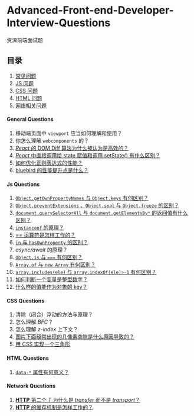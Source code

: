 # Advanced-Front-end-Developer-Interview-Questions

资深前端面试题

## 目录

 1. [常见问题](#general-questions) 
 1. [JS 问题](#js-questions) 
 1. [CSS 问题](#css-questions)
 1. [HTML 问题](#html-questions)
 1. [网络相关问题](#network-questions)

#### General Questions
 
 1. 移动端页面中 `viewport` 应当如何理解和使用？
 1. 你怎么理解 `webcomponents` 的？
 1. [_React_ 的 DOM Diff 算法为什么被认为是高效的？](http://www.jianshu.com/p/a2cc22779ec8)
 1. [_React_ 中直接调用给 state 赋值和调用 setState() 有什么区别？](https://medium.com/react-ecosystem/how-to-handle-state-in-react-6f2d3cd73a0c)
 1. [如何优化正则表达式的性能？](https://site-reliability.org/regular-expression-regex-performance-the-fundamental-guide-3d39e6af33af)
 1. [bluebird 的性能提升点是什么？](http://programmers.stackexchange.com/questions/278778/why-are-native-es6-promises-slower-and-more-memory-intensive-than-bluebird?answertab=votes#answer-279003)

#### Js Questions

 1. [`Object.getOwnPropertyNames` 与 `Object.keys` 有何区别？](http://jsbin.com/mibayi/5/edit?js,output)
 1. [`Object.preventExtensions` 、`Object.seal` 与 `Object.freeze` 的区别？](https://jsbin.com/kamowo/6/edit?js,output)
 1. [`document.querySelectorAll` 与 `document.getElementsBy*` 的返回值有什么区别？](https://jsbin.com/vetiley/edit?js,output)
 1. [`instanceof` 的原理？](http://jsbin.com/puxiyib/edit?html,js,console)
 1. [_==_ 运算符是怎样工作的？](http://yanni4night.com/2014/08/29/principle-==/)
 1. [`in` 与 `hasOwnProperty` 的区别？](http://jsbin.com/mumoho/edit?js,console)
 1. _async/await_ 的原理？
 1. [`Object.is` 与 `===` 有何区别？](https://jsbin.com/fesesi/1/edit?js,output)
 1. [`Array.of` 与 `new Array` 有何区别？](https://jsbin.com/qababa/8/edit?js,output)
 1. [`array.includes(ele)` 与 `array.indexOf(ele)>-1` 有何区别？](https://jsbin.com/duviqup/6/edit?js,output)
 1. [如何判断一个变量是整型数字？](https://tc39.github.io/ecma262/#sec-isinteger)
 1. [什么样的值能作为对象的 key？](https://tc39.github.io/ecma262/#sec-ispropertykey) 

#### CSS Questions

 1. 清除（闭合）浮动的方法与原理？
 1. 怎么理解 _BFC_？
 1. 怎么理解 _z-index_ 上下文？
 1. [图片下面经常出现的几像素空隙是什么原因导致的？](http://jsbin.com/vociri/1/edit?html,css,js,output)
 1. [用 CSS 实现一个三角形](http://jsbin.com/qewiyaz/1/edit?html,css,output)

#### HTML Questions

 1. [`data-*` 属性有何意义？](https://developer.mozilla.org/en-US/docs/Web/API/HTMLElement/dataset)

#### Network Questions

 1. [__HTTP__ 第二个 _T_ 为什么是 _transfer_ 而不是 _transport_？](http://www.restpatterns.org/Articles/Why_HTTP_Isn't_A_Transport_Protocol)
 1. [__HTTP__ 的缓存机制是怎样工作的？](http://toutiao.com/i6263607838380130817/?iid=3816244648&app=news_article) 
